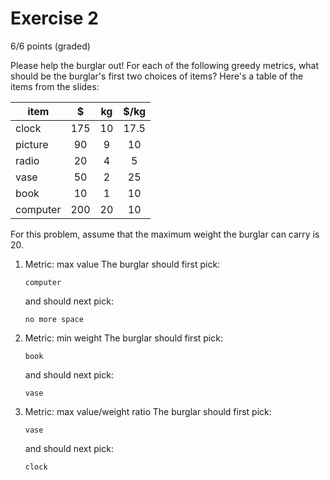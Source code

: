 # Exercise 2
6/6 points (graded)

Please help the burglar out! For each of the following greedy metrics, what should be the burglar's first two choices of items? 
Here's a table of the items from the slides:

| item | $ | kg | $/kg |
| --- | :-: | :-: | :-: |
| clock | 175 | 10 | 17.5 |
| picture | 90 | 9 | 10 |
| radio | 20 | 4 | 5 |
| vase | 50 | 2 | 25 |
| book | 10 | 1 | 10 |
| computer | 200 | 20 | 10 |

For this problem, assume that the maximum weight the burglar can carry is 20.

1. Metric: max value
    The burglar should first pick:
    ```
    computer
    ```
    
    and should next pick:
    ```
    no more space
    ```
    
1. Metric: min weight
    The burglar should first pick:
    ```
    book
    ```
    
    and should next pick:
    ```
    vase
    ```
    
    
1. Metric: max value/weight ratio
    The burglar should first pick:
    ```
    vase
    ```
    
    and should next pick:
    ```
    clock
    ```

